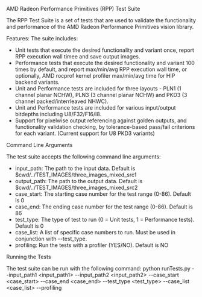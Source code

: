 AMD Radeon Performance Primitives (RPP) Test Suite

The RPP Test Suite is a set of tests that are used to validate the functionality and performance of the AMD Radeon Performance Primitives vision library.

Features:
The suite includes:
* Unit tests that execute the desired functionality and variant once, report RPP execution wall timee and save output images.
* Performance tests that execute the desired functionality and variant 100 times by default, and report max/min/avg RPP execution wall time, or optionally, AMD rocprof kernel profiler max/min/avg time for HIP backend variants.
* Unit and Performance tests are included for three layouts - PLN1 (1 channel planar NCHW), PLN3 (3 channel planar NCHW) and PKD3 (3 channel packed/interrleaved NHWC).
* Unit and Performance tests are included for various input/output bitdepths including U8/F32/F16/I8.
* Support for pixelwise output referencing against golden outputs, and functionality validation checking, by tolerance-based pass/fail criterions for each variant. (Current support for U8 PKD3 variants)

Command Line Arguments

The test suite accepts the following command line arguments:
* input_path: The path to the input data. Default is $cwd/../TEST_IMAGES/three_images_mixed_src1
* output_path: The path to the output data. Default is $cwd/../TEST_IMAGES/three_images_mixed_src2
* case_start: The starting case number for the test range (0-86). Default is 0
* case_end: The ending case number for the test range (0-86). Default is 86
* test_type: The type of test to run (0 = Unit tests, 1 = Performance tests). Default is 0
* case_list: A list of specific case numbers to run. Must be used in conjunction with --test_type.
* profiling: Run the tests with a profiler (YES/NO). Default is NO

Running the Tests

The test suite can be run with the following command:
python runTests.py --input_path1 <input_path1> --input_path2 <input_path2> --case_start <case_start> --case_end <case_end> --test_type <test_type> --case_list <case_list> --profiling <profiling>
